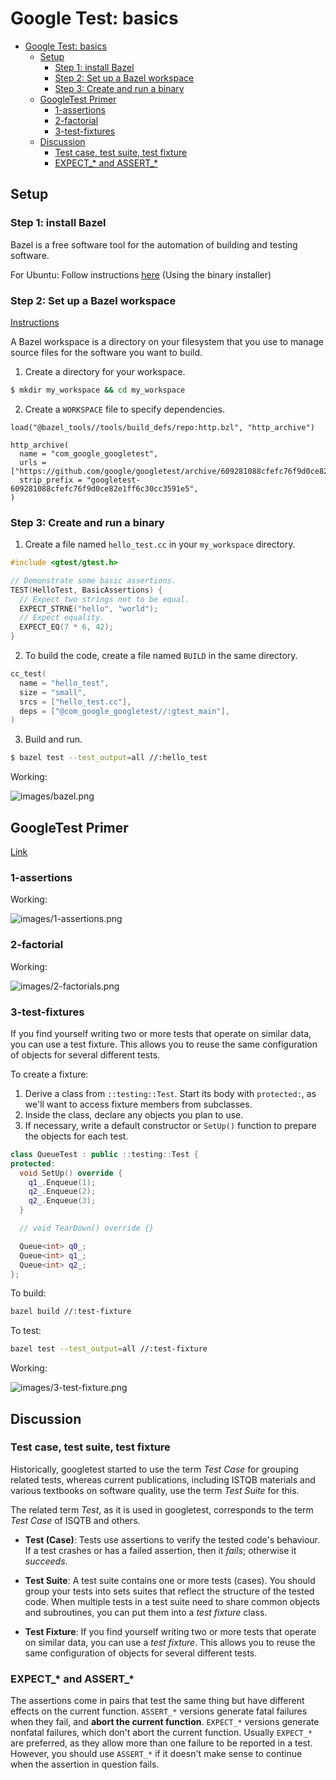 # Google Test: basics

- [Google Test: basics](#google-test-basics)
  - [Setup](#setup)
    - [Step 1: install Bazel](#step-1-install-bazel)
    - [Step 2: Set up a Bazel workspace](#step-2-set-up-a-bazel-workspace)
    - [Step 3: Create and run a binary](#step-3-create-and-run-a-binary)
  - [GoogleTest Primer](#googletest-primer)
    - [1-assertions](#1-assertions)
    - [2-factorial](#2-factorial)
    - [3-test-fixtures](#3-test-fixtures)
  - [Discussion](#discussion)
    - [Test case, test suite, test fixture](#test-case-test-suite-test-fixture)
    - [EXPECT_* and ASSERT_*](#expect_-and-assert_)

## Setup

### Step 1: install Bazel 

Bazel is a free software tool for the automation of building and testing software.

For Ubuntu: Follow instructions [here](https://bazel.build/install/ubuntu#binary-installer) (Using the binary installer)

### Step 2: Set up a Bazel workspace

[Instructions](https://google.github.io/googletest/quickstart-bazel.html#set-up-a-bazel-workspace)

A Bazel workspace is a directory on your filesystem that you use to manage source files for the software you want to build.

1. Create a directory for your workspace.

```bash
$ mkdir my_workspace && cd my_workspace
```

2. Create a `WORKSPACE` file to specify dependencies.

```
load("@bazel_tools//tools/build_defs/repo:http.bzl", "http_archive")

http_archive(
  name = "com_google_googletest",
  urls = ["https://github.com/google/googletest/archive/609281088cfefc76f9d0ce82e1ff6c30cc3591e5.zip"],
  strip_prefix = "googletest-609281088cfefc76f9d0ce82e1ff6c30cc3591e5",
)
```

### Step 3: Create and run a binary

1. Create a file named `hello_test.cc` in your `my_workspace` directory.

```c
#include <gtest/gtest.h>

// Demonstrate some basic assertions.
TEST(HelloTest, BasicAssertions) {
  // Expect two strings not to be equal.
  EXPECT_STRNE("hello", "world");
  // Expect equality.
  EXPECT_EQ(7 * 6, 42);
}
```

2. To build the code, create a file named `BUILD` in the same directory.

```c
cc_test(
  name = "hello_test",
  size = "small",
  srcs = ["hello_test.cc"],
  deps = ["@com_google_googletest//:gtest_main"],
)
```

3. Build and run.

```bash
$ bazel test --test_output=all //:hello_test
```

Working:

![images/bazel.png](/images/bazel.png)

## GoogleTest Primer

[Link](https://google.github.io/googletest/primer.html)

### 1-assertions

Working:

![images/1-assertions.png](/images/1-assertions.png)

### 2-factorial

Working:

![images/2-factorials.png](/images/2-factorials.png)

### 3-test-fixtures

If you find yourself writing two or more tests that operate on similar data, you can use a test fixture. This allows you to reuse the same configuration of objects for several different tests. 

To create a fixture:

1. Derive a class from `::testing::Test`. Start its body with `protected:`, as we'll want to access fixture members from subclasses.
2. Inside the class, declare any objects you plan to use.
3. If necessary, write a default constructor or `SetUp()` function to prepare the objects for each test. 
  
  ```cpp
  class QueueTest : public ::testing::Test {
  protected:
    void SetUp() override {
      q1_.Enqueue(1);
      q2_.Enqueue(2);
      q2_.Enqueue(3);
    }

    // void TearDown() override {}

    Queue<int> q0_;
    Queue<int> q1_;
    Queue<int> q2_;
  };
  ```

  To build:

  ```bash
  bazel build //:test-fixture
  ```

  To test:

  ```bash
  bazel test --test_output=all //:test-fixture
  ```

  Working:

  ![images/3-test-fixture.png](/images/3-test-fixture.png)

  ## Discussion

  ### Test case, test suite, test fixture

Historically, googletest started to use the term _Test Case_ for grouping related tests, whereas current publications, including ISTQB materials and various textbooks on software quality, use the term _Test Suite_ for this.

The related term _Test_, as it is used in googletest, corresponds to the term _Test Case_ of ISQTB and others.

- **Test (Case)**: Tests use assertions to verify the tested code's behaviour. If a test crashes or has a failed assertion, then it _fails_; otherwise it _succeeds_.

- **Test Suite**: A test suite contains one or more tests (cases). You should group your tests into sets suites that reflect the structure of the tested code. When multiple tests in a test suite need to share common objects and subroutines, you can put them into a _test fixture_ class. 

- **Test Fixture**: If you find yourself writing two or more tests that operate on similar data, you can use a _test fixture_. This allows you to reuse the same configuration of objects for several different tests.

### EXPECT_* and ASSERT_*

The assertions come in pairs that test the same thing but have different effects on the current function. `ASSERT_*` versions generate fatal failures when they fail, and **abort the current function**. `EXPECT_*` versions generate nonfatal failures, which don't abort the current function. Usually `EXPECT_*` are preferred, as they allow more than one failure to be reported in a test. However, you should use `ASSERT_*` if it doesn't make sense to continue when the assertion in question fails.







